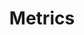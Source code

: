 ---
git: https://github.com/dropwizard/metrics
logohandle: dropwizardio_metrics
sort: metrics
title: Metrics
website: https://metrics.dropwizard.io/
---